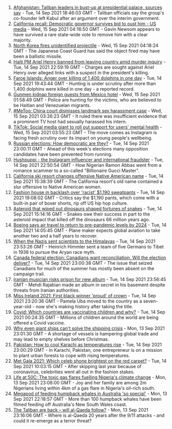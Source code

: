 1. [Afghanistan: Taliban leaders in bust-up at presidential palace, sources say](https://www.bbc.co.uk/news/world-asia-58560923?at_medium=RSS&at_campaign=KARANGA) - Tue, 14 Sep 2021 18:46:03 GMT - Taliban officials say the group's co-founder left Kabul after an argument over the interim government.
2. [California recall: Democratic governor survives bid to oust him - US media](https://www.bbc.co.uk/news/world-us-canada-58565271?at_medium=RSS&at_campaign=KARANGA) - Wed, 15 Sep 2021 04:16:50 GMT - Gavin Newsom appears to have survived a rare state-wide vote to remove him with a clear majority.
3. [North Korea fires unidentified projectile](https://www.bbc.co.uk/news/world-asia-58554326?at_medium=RSS&at_campaign=KARANGA) - Wed, 15 Sep 2021 04:18:24 GMT - The Japanese Coast Guard has said the object fired may have been a ballistic missile.
4. [Haiti PM Ariel Henry banned from leaving country amid murder inquiry](https://www.bbc.co.uk/news/world-latin-america-58564831?at_medium=RSS&at_campaign=KARANGA) - Tue, 14 Sep 2021 22:59:19 GMT - Charges are sought against Ariel Henry over alleged links with a suspect in the president's killing.
5. [Faroe Islands: Anger over killing of 1,400 dolphins in one day](https://www.bbc.co.uk/news/world-europe-58555694?at_medium=RSS&at_campaign=KARANGA) - Tue, 14 Sep 2021 19:43:44 GMT - Hunting is under scrutiny after more than 1,400 dolphins were killed in one day - a reported record.
6. [Gunmen kidnap foreign guests from Mexico hotel](https://www.bbc.co.uk/news/world-latin-america-58566874?at_medium=RSS&at_campaign=KARANGA) - Wed, 15 Sep 2021 01:58:49 GMT - Police are hunting for the victims, who are believed to be Haitian and Venezuelan migrants.
7. [#MeToo: China court dismisses landmark sex harassment case](https://www.bbc.co.uk/news/world-asia-china-58567142?at_medium=RSS&at_campaign=KARANGA) - Wed, 15 Sep 2021 03:26:23 GMT - It ruled there was insufficient evidence that a prominent TV host had sexually harassed his intern.
8. [TikTok: Social media giant to roll out support for users' mental health](https://www.bbc.co.uk/news/business-58567192?at_medium=RSS&at_campaign=KARANGA) - Wed, 15 Sep 2021 03:55:23 GMT - The move comes as Instagram is facing fresh scrutiny over its impact on young people's wellbeing.
9. [Russian elections: How democratic are they?](https://www.bbc.co.uk/news/world-europe-58557994?at_medium=RSS&at_campaign=KARANGA) - Tue, 14 Sep 2021 23:00:11 GMT - Ahead of this week's elections many opposition candidates have been prevented from running.
10. [Hushpuppi - the Instagram influencer and international fraudster](https://www.bbc.co.uk/news/world-africa-58553109?at_medium=RSS&at_campaign=KARANGA) - Tue, 14 Sep 2021 22:50:54 GMT - How Nigerian Ramon Abbas went from a romance scammer to a so-called "Billionaire Gucci Master".
11. [California ski resort changes offensive Native American name](https://www.bbc.co.uk/news/world-us-canada-58563002?at_medium=RSS&at_campaign=KARANGA) - Tue, 14 Sep 2021 15:38:39 GMT - The California resort's old name contained a slur offensive to Native American women.
12. [Fashion house in backlash over 'racist' $1,190 sweatpants](https://www.bbc.co.uk/news/business-58563242?at_medium=RSS&at_campaign=KARANGA) - Tue, 14 Sep 2021 19:08:02 GMT - Critics say the $1,190 pants, which come with a built-in pair of boxer shorts, rip off US hip hop culture.
13. [Asteroid that wiped out dinosaurs shaped fortunes of snakes](https://www.bbc.co.uk/news/science-environment-58559735?at_medium=RSS&at_campaign=KARANGA) - Tue, 14 Sep 2021 15:14:16 GMT - Snakes owe their success in part to the asteroid impact that killed off the dinosaurs 66 million years ago.
14. [Boeing says air travel to return to pre-pandemic levels by 2024](https://www.bbc.co.uk/news/business-58560821?at_medium=RSS&at_campaign=KARANGA) - Tue, 14 Sep 2021 14:05:45 GMT - Plane maker expects global aviation to take another two and a half years to recover.
15. [When the Nazis sent scientists to the Himalayas](https://www.bbc.co.uk/news/world-asia-india-58466528?at_medium=RSS&at_campaign=KARANGA) - Tue, 14 Sep 2021 23:53:26 GMT - Heinrich Himmler sent a team of five Germans to Tibet in 1938 to pursue the Aryan race myth.
16. [Canada federal election: Canadians want reconciliation. Will the election deliver?](https://www.bbc.co.uk/news/world-us-canada-58541324?at_medium=RSS&at_campaign=KARANGA) - Tue, 14 Sep 2021 23:00:38 GMT - The issue that seized Canadians for much of the summer has mostly been absent on the campaign trail.
17. [Iranian musician risks prison for new album](https://www.bbc.co.uk/news/entertainment-arts-58557984?at_medium=RSS&at_campaign=KARANGA) - Tue, 14 Sep 2021 23:56:45 GMT - Mehdi Rajabian made an album in secret in his basement despite threats from Iranian authorities.
18. [Miss Ireland 2021: First black winner 'proud' of crown](https://www.bbc.co.uk/news/newsbeat-58558667?at_medium=RSS&at_campaign=KARANGA) - Tue, 14 Sep 2021 23:20:36 GMT - Pamela Uba moved to the country as a seven-year-old - now she's making history after taking the title.
19. [Covid: Which countries are vaccinating children and why?](https://www.bbc.co.uk/news/health-58516207?at_medium=RSS&at_campaign=KARANGA) - Tue, 14 Sep 2021 00:24:35 GMT - Millions of children around the world are being offered a Covid vaccine.
20. [Why even giant ships can't solve the shipping crisis](https://www.bbc.co.uk/news/business-58479148?at_medium=RSS&at_campaign=KARANGA) - Mon, 13 Sep 2021 23:01:30 GMT - A shortage of vessels is hampering global trade and may lead to empty shelves before Christmas.
21. [Pakistan: How to cool Karachi as temperatures rise](https://www.bbc.co.uk/news/world-asia-58557995?at_medium=RSS&at_campaign=KARANGA) - Tue, 14 Sep 2021 23:00:29 GMT - In Karachi, Pakistan, one entrepreneur is on a mission to plant urban forests to cope with rising temperatures.
22. [Met Gala 2021: Which celeb shone brightest on the red carpet?](https://www.bbc.co.uk/news/entertainment-arts-58555511?at_medium=RSS&at_campaign=KARANGA) - Tue, 14 Sep 2021 10:03:15 GMT - After skipping last year because of coronavirus, celebrities went all out in the fashion stakes.
23. [Life at 50C: The toxic gas flares fuelling Nigeria's climate change](https://www.bbc.co.uk/news/world-africa-58549010?at_medium=RSS&at_campaign=KARANGA) - Mon, 13 Sep 2021 23:08:00 GMT - Joy and her family are among 2m Nigerians living within 4km of a gas flare in Nigeria's oil-rich south.
24. [Megapod of feeding humpback whales in Australia 'so special'](https://www.bbc.co.uk/news/world-australia-58552939?at_medium=RSS&at_campaign=KARANGA) - Mon, 13 Sep 2021 22:18:57 GMT - More than 100 humpback whales have been filmed feeding off Australia's New South Wales coast.
25. [The Taliban are back – will al-Qaeda follow?](https://www.bbc.co.uk/news/world-asia-58551970?at_medium=RSS&at_campaign=KARANGA) - Mon, 13 Sep 2021 23:16:06 GMT - Where is al-Qaeda 20 years after the 9/11 attacks - and could it re-emerge as a terror threat?

